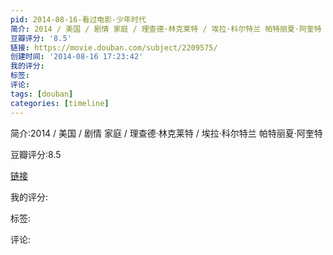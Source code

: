 ```yaml
---
pid: 2014-08-16-看过电影-少年时代
简介: 2014 / 美国 / 剧情 家庭 / 理查德·林克莱特 / 埃拉·科尔特兰 帕特丽夏·阿奎特
豆瓣评分: '8.5'
链接: https://movie.douban.com/subject/2209575/
创建时间: '2014-08-16 17:23:42'
我的评分:
标签:
评论:
tags: [douban]
categories: [timeline]
---
```

简介:2014 / 美国 / 剧情 家庭 / 理查德·林克莱特 / 埃拉·科尔特兰 帕特丽夏·阿奎特

豆瓣评分:8.5

[链接](https://movie.douban.com/subject/2209575/)

我的评分:

标签:

评论:

